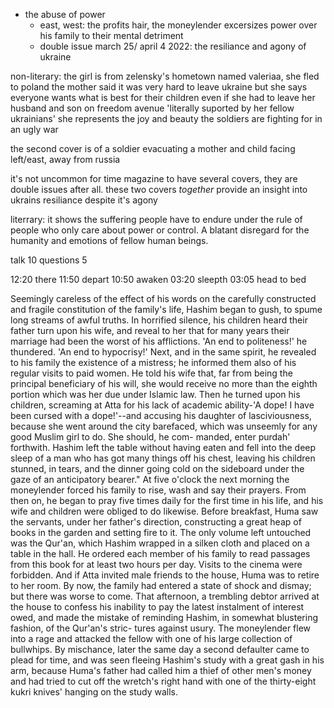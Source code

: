 - the abuse of power
   - east, west: the profits hair, the moneylender excersizes power over his family to their mental detriment
   - double issue march 25/ april 4 2022: the resiliance and agony of ukraine


non-literary:
   the girl is from zelensky's hometown named valeriaa, she fled to poland
   the mother said it was very hard to leave ukraine but she says everyone wants what is best for their children even if she had to leave her husband and son 
   on freedom avenue
   'literally suported by her fellow ukrainians'
   she represents the joy and beauty the soldiers are fighting for in an ugly war
  
   the second cover is of a soldier evacuating a mother and child
   facing left/east, away from russia
   
   it's not uncommon for time magazine to have several covers, they are double issues after all. these two covers _together_ provide an insight into ukrains resiliance despite it's agony
   
literrary:
   it shows the suffering people have to endure under the rule of people who only care about power or control.
   A blatant disregard for the humanity and emotions of fellow human beings.

talk 10
questions 5


12:20 there
11:50 depart
10:50 awaken
03:20 sleepth 
03:05 head to bed

Seemingly careless of the effect of his words on the carefully constructed and fragile constitution of the family's life, Hashim began to gush, to spume long streams of awful truths.
In horrified silence, his children heard their father turn upon his wife, and reveal to her that for many years their marriage had been the worst of his afflictions.
'An end to politeness!' he thundered.
'An end to hypocrisy!' Next, and in the same spirit, he revealed to his family the existence of a mistress; he informed them also of his regular visits to paid women.
He told his wife that, far from being the principal beneficiary of his will, she would receive no more than the eighth portion which was her due under Islamic law.
Then he turned upon his children, screaming at Atta for his lack of academic ability-'A dope! I have been cursed with a dope!'--and accusing his daughter of lasciviousness, because she went around the city barefaced, which was unseemly for any good Muslim girl to do.
She should, he com- manded, enter purdah' forthwith.
Hashim left the table without having eaten and fell into the deep sleep of a man who has got many things off his chest, leaving his children stunned, in tears, and the dinner going cold on the sideboard under the gaze of an anticipatory bearer." At five o'clock the next morning the moneylender forced his family to rise, wash and say their prayers.
From then on, he began to pray five times daily for the first time in his life, and his wife and children were obliged to do likewise.
Before breakfast, Huma saw the servants, under her father's direction, constructing a great heap of books in the garden and setting fire to it.
The only volume left untouched was the Qur'an, which Hashim wrapped in a silken cloth and placed on a table in the hall.
He ordered each member of his family to read passages from this book for at least two hours per day.
Visits to the cinema were forbidden.
And if Atta invited male friends to the house, Huma was to retire to her room.
By now, the family had entered a state of shock and dismay; but there was worse to come.
That afternoon, a trembling debtor arrived at the house to confess his inability to pay the latest instalment of interest owed, and made the mistake of reminding Hashim, in somewhat blustering fashion, of the Qur'an's stric- tures against usury.
The moneylender flew into a rage and attacked the fellow with one of his large collection of bullwhips.
By mischance, later the same day a second defaulter came to plead for time, and was seen fleeing Hashim's study with a great gash in his arm, because Huma's father had called him a thief of other men's money and had tried to cut off the wretch's right hand with one of the thirty-eight kukri knives' hanging on the study walls.
